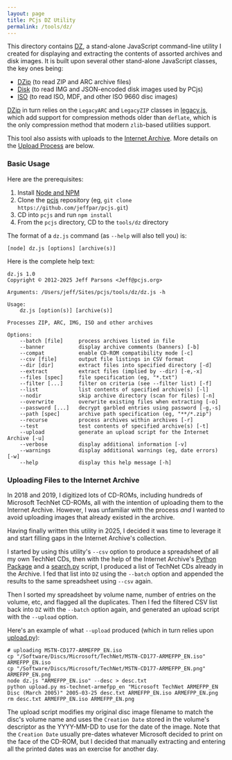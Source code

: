 ```yaml
---
layout: page
title: PCjs DZ Utility
permalink: /tools/dz/
---
```


This directory contains [DZ](dz.js), a stand-alone JavaScript command-line utility I created for displaying and extracting the contents of assorted archives and disk images.  It is built upon several other stand-alone JavaScript classes, the key ones being:

  - [DZip](dzip.js) (to read ZIP and ARC archive files)
  - [Disk](disk.js) (to read IMG and JSON-encoded disk images used by PCjs)
  - [ISO](iso.js) (to read ISO, MDF, and other ISO 9660 disc images)

[DZip](dzip.js) in turn relies on the `LegacyARC` and `LegacyZIP` classes in [legacy.js](legacy.js), which add support for compression methods older than `deflate`, which is the only compression method that modern `zlib`-based utilities support.

This tool also assists with uploads to the [Internet Archive](https://archive.org).  More details on the [Upload Process](#uploading-files-to-the-internet-archive) are below.

### Basic Usage

Here are the prerequisites:

  1. Install [Node and NPM](https://nodejs.org)
  2. Clone the [pcjs](https://github.com/jeffpar/pcjs) repository (eg, `git clone https://github.com/jeffpar/pcjs.git`)
  3. CD into `pcjs` and run `npm install`
  4. From the `pcjs` directory, CD to the `tools/dz` directory

The format of a `dz.js` command (as `--help` will also tell you) is:

    [node] dz.js [options] [archive(s)]

Here is the complete help text:

    dz.js 1.0
    Copyright © 2012-2025 Jeff Parsons <Jeff@pcjs.org>

    Arguments: /Users/jeff/Sites/pcjs/tools/dz/dz.js -h

    Usage:
        dz.js [option(s)] [archive(s)]

    Processes ZIP, ARC, IMG, ISO and other archives

    Options:
        --batch [file]     process archives listed in file
        --banner           display archive comments (banners) [-b]
        --compat           enable CD-ROM compatibility mode [-c]
        --csv [file]       output file listings in CSV format
        --dir [dir]        extract files into specified directory [-d]
        --extract          extract files (implied by --dir) [-e,-x]
        --files [spec]     file specification (eg, "*.txt")
        --filter [...]     filter on criteria (see --filter list) [-f]
        --list             list contents of specified archive(s) [-l]
        --nodir            skip archive directory (scan for files) [-n]
        --overwrite        overwrite existing files when extracting [-o]
        --password [...]   decrypt garbled entries using password [-g,-s]
        --path [spec]      archive path specification (eg, "**/*.zip")
        --recurse          process archives within archives [-r]
        --test             test contents of specified archive(s) [-t]
        --upload           generate an upload script for the Internet Archive [-u]
        --verbose          display additional information [-v]
        --warnings         display additional warnings (eg, date errors) [-w]
        --help             display this help message [-h]

### Uploading Files to the Internet Archive

In 2018 and 2019, I digitized lots of CD-ROMs, including hundreds of Microsoft TechNet CD-ROMs, all with the intention of uploading them to the Internet Archive.  However, I was unfamiliar with the process *and* I wanted to avoid uploading images that already existed in the archive.

Having finally written this utility in 2025, I decided it was time to leverage it and start filling gaps in the Internet Archive's collection.

I started by using this utility's `--csv` option to produce a spreadsheet of all my own TechNet CDs, then with the help of the Internet Archive's [Python Package](https://archive.org/developers/quick-start-pip.html) and a [search.py](search.py) script, I produced a list of TechNet CDs already in the Archive.  I fed that list into `DZ` using the `--batch` option and appended the results to the same spreadsheet using `--csv` again.

Then I sorted my spreadsheet by volume name, number of entries on the volume, etc, and flagged all the duplicates.  Then I fed the filtered CSV list back into `DZ` with the `--batch` option again, and generated an upload script with the `--upload` option.

Here's an example of what `--upload` produced (which in turn relies upon [upload.py](upload.py)):

    # uploading MSTN-CD177-ARMEFPP_EN.iso
    cp "/Software/Discs/Microsoft/TechNet/MSTN-CD177-ARMEFPP_EN.iso" ARMEFPP_EN.iso
    cp "/Software/Discs/Microsoft/TechNet/MSTN-CD177-ARMEFPP_EN.png" ARMEFPP_EN.png
    node dz.js "ARMEFPP_EN.iso" --desc > desc.txt
    python upload.py ms-technet-armefpp_en "Microsoft TechNet ARMEFPP_EN Disc (March 2005)" 2005-03-25 desc.txt ARMEFPP_EN.iso ARMEFPP_EN.png
    rm desc.txt ARMEFPP_EN.iso ARMEFPP_EN.png

The upload script modifies my original disc image filename to match the disc's volume name and uses the `Creation Date` stored in the volume's descriptor as the YYYY-MM-DD to use for the date of the image.  Note that the `Creation Date` usually pre-dates whatever Microsoft decided to print on the face of the CD-ROM, but I decided that manually extracting and entering all the printed dates was an exercise for another day.
